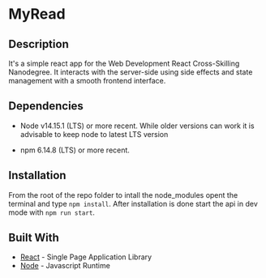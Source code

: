 # MyRead

## Description

It's a simple react app for the Web Development React Cross-Skilling Nanodegree. It interacts with the server-side using side effects and state management with a smooth frontend interface.

## Dependencies

- Node v14.15.1 (LTS) or more recent. While older versions can work it is advisable to keep node to latest LTS version

- npm 6.14.8 (LTS) or more recent.

## Installation

From the root of the repo folder to intall the node_modules opent the terminal and type `npm install`. After installation is done start the api in dev mode with `npm run start`.

## Built With

- [React](https://reactjs.org/) - Single Page Application Library
- [Node](https://nodejs.org) - Javascript Runtime
